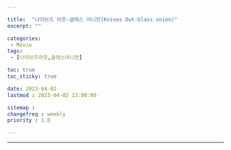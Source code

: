 ```yaml
---

title:  "나이브즈 아웃-글래스 어니언(Knives Out-Glass onion)"
excerpt: ""

categories:
 - Movie
tags:
 - [나이브즈아웃,글래스어니언]

toc: true
toc_sticky: true

date: 2023-04-02
lastmod : 2023-04-02 12:00:00

sitemap :
changefreq : weekly
priority : 1.0

---
```

---
### 